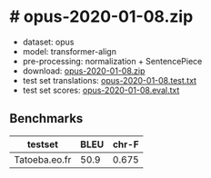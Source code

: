 # # opus-2020-01-08.zip

* dataset: opus
* model: transformer-align
* pre-processing: normalization + SentencePiece
* download: [opus-2020-01-08.zip](https://object.pouta.csc.fi/OPUS-MT-models/eo-fr/opus-2020-01-08.zip)
* test set translations: [opus-2020-01-08.test.txt](https://object.pouta.csc.fi/OPUS-MT-models/eo-fr/opus-2020-01-08.test.txt)
* test set scores: [opus-2020-01-08.eval.txt](https://object.pouta.csc.fi/OPUS-MT-models/eo-fr/opus-2020-01-08.eval.txt)

## Benchmarks

| testset               | BLEU  | chr-F |
|-----------------------|-------|-------|
| Tatoeba.eo.fr 	| 50.9 	| 0.675 |

